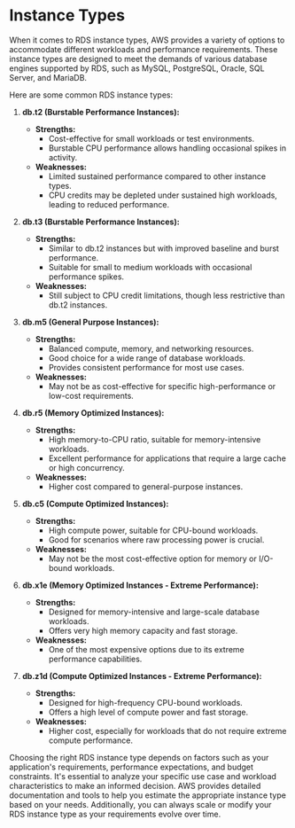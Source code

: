 # Instance Types
When it comes to RDS instance types, AWS provides a variety of options to accommodate different workloads and performance requirements. These instance types are designed to meet the demands of various database engines supported by RDS, such as MySQL, PostgreSQL, Oracle, SQL Server, and MariaDB.

Here are some common RDS instance types:

1. **db.t2 (Burstable Performance Instances):**
   - **Strengths:**
      - Cost-effective for small workloads or test environments.
      - Burstable CPU performance allows handling occasional spikes in activity.
   - **Weaknesses:**
      - Limited sustained performance compared to other instance types.
      - CPU credits may be depleted under sustained high workloads, leading to reduced performance.

2. **db.t3 (Burstable Performance Instances):**
   - **Strengths:**
      - Similar to db.t2 instances but with improved baseline and burst performance.
      - Suitable for small to medium workloads with occasional performance spikes.
   - **Weaknesses:**
      - Still subject to CPU credit limitations, though less restrictive than db.t2 instances.

3. **db.m5 (General Purpose Instances):**
   - **Strengths:**
      - Balanced compute, memory, and networking resources.
      - Good choice for a wide range of database workloads.
      - Provides consistent performance for most use cases.
   - **Weaknesses:**
      - May not be as cost-effective for specific high-performance or low-cost requirements.

4. **db.r5 (Memory Optimized Instances):**
   - **Strengths:**
      - High memory-to-CPU ratio, suitable for memory-intensive workloads.
      - Excellent performance for applications that require a large cache or high concurrency.
   - **Weaknesses:**
      - Higher cost compared to general-purpose instances.

5. **db.c5 (Compute Optimized Instances):**
   - **Strengths:**
      - High compute power, suitable for CPU-bound workloads.
      - Good for scenarios where raw processing power is crucial.
   - **Weaknesses:**
      - May not be the most cost-effective option for memory or I/O-bound workloads.

6. **db.x1e (Memory Optimized Instances - Extreme Performance):**
   - **Strengths:**
      - Designed for memory-intensive and large-scale database workloads.
      - Offers very high memory capacity and fast storage.
   - **Weaknesses:**
      - One of the most expensive options due to its extreme performance capabilities.

7. **db.z1d (Compute Optimized Instances - Extreme Performance):**
   - **Strengths:**
      - Designed for high-frequency CPU-bound workloads.
      - Offers a high level of compute power and fast storage.
   - **Weaknesses:**
      - Higher cost, especially for workloads that do not require extreme compute performance.

Choosing the right RDS instance type depends on factors such as your application's requirements, performance expectations, and budget constraints. It's essential to analyze your specific use case and workload characteristics to make an informed decision. AWS provides detailed documentation and tools to help you estimate the appropriate instance type based on your needs. Additionally, you can always scale or modify your RDS instance type as your requirements evolve over time.